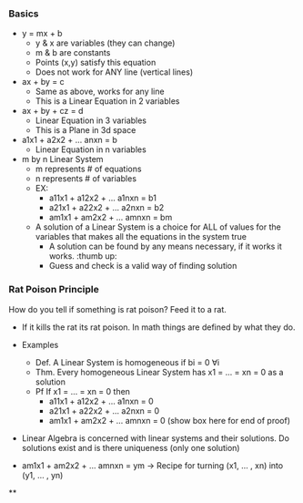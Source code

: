 ### Basics
- y = mx + b
	- y & x are variables (they can change)
	- m & b are constants
	- Points (x,y) satisfy this equation
	- Does not work for ANY line (vertical lines)
- ax + by = c
	- Same as above, works for any line 
	- This is a Linear Equation in 2 variables
- ax + by + cz = d
	- Linear Equation in 3 variables
	- This is a Plane in 3d space 
- a1x1 + a2x2 + … anxn = b
	- Linear Equation in n variables
- m by n Linear System
	- m represents # of equations
	- n represents # of variables
	- EX:
		- a11x1 + a12x2 + … a1nxn = b1
		- a21x1 + a22x2 + … a2nxn = b2 
		- am1x1 + am2x2 + … amnxn = bm
	- A solution of a Linear System is a choice for ALL of values for the variables that makes all the equations in the system true
		- A solution can be found by any means necessary, if it works it works. :thumb up:
		- Guess and check is a valid way of finding solution
    

### Rat Poison Principle
How do you tell if something is rat poison? Feed it to a rat.
- If it kills the rat its rat poison. In math things are defined by what they do.
- Examples
	- Def. A Linear System is homogeneous if bi = 0 ∀i
	- Thm. Every homogeneous Linear System has x1 = … = xn = 0 as a solution
	- Pf If x1 = … = xn = 0 then
		- a11x1 + a12x2 + … a1nxn = 0
		- a21x1 + a22x2 + … a2nxn = 0
		- am1x1 + am2x2 + … amnxn = 0 (show box here for end of proof)
	
- Linear Algebra is concerned with linear systems and their solutions. Do solutions exist and is there uniqueness (only one solution)
    
- am1x1 + am2x2 + … amnxn = ym -> Recipe for turning (x1, … , xn) into  (y1, … , yn)
    

**